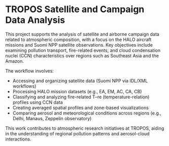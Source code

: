 # TROPOS Satellite and Campaign Data Analysis

This project supports the analysis of satellite and airborne campaign data related to atmospheric composition, with a focus on the HALO aircraft missions and Suomi NPP satellite observations. Key objectives include examining pollution transport, fire-related events, and cloud condensation nuclei (CCN) characteristics over regions such as Southeast Asia and the Amazon.

The workflow involves:
- Accessing and organizing satellite data (Suomi NPP via IDL/XML workflows)
- Processing HALO mission datasets (e.g., EA, EM, AC, CA, CB)
- Classifying and analyzing fire-related T–re (temperature-relation) profiles using CCN data
- Creating averaged spatial profiles and zone-based visualizations
- Comparing aerosol and meteorological conditions across regions (e.g., Delhi, Manaus, Zeppelin observatory)

This work contributes to atmospheric research initiatives at TROPOS, aiding in the understanding of regional pollution patterns and aerosol-cloud interactions.

